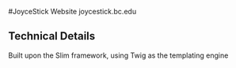 #JoyceStick Website
joycestick.bc.edu

## Technical Details
Built upon the Slim framework, using Twig as the templating engine

